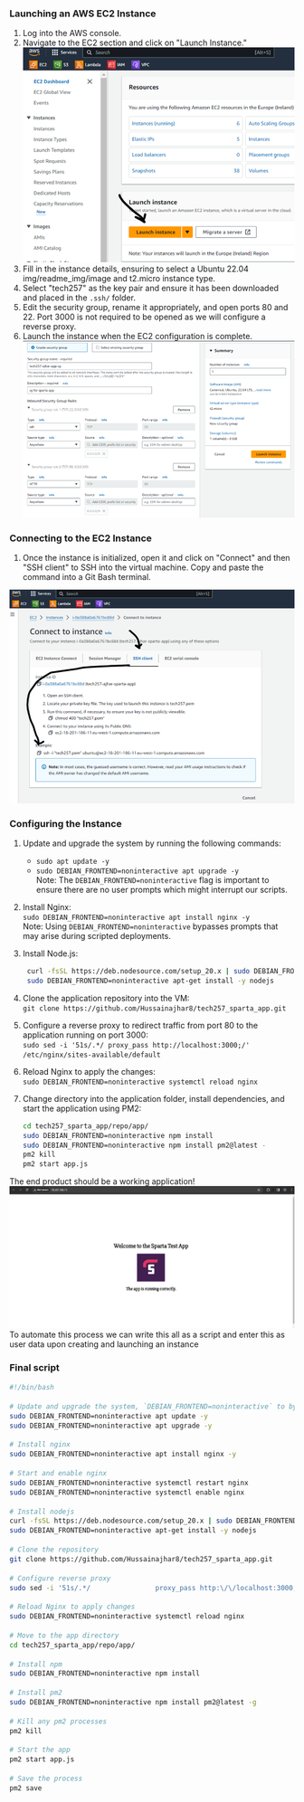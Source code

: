 ### Launching an AWS EC2 Instance

1. Log into the AWS console.
2. Navigate to the EC2 section and click on "Launch Instance." ![alt text](img/readme_img/image.png)
3. Fill in the instance details, ensuring to select a Ubuntu 22.04 img/readme_img/image and t2.micro instance type.
4. Select "tech257" as the key pair and ensure it has been downloaded and placed in the `.ssh/` folder.
5. Edit the security group, rename it appropriately, and open ports 80 and 22. Port 3000 is not required to be opened as we will configure a reverse proxy.
6. Launch the instance when the EC2 configuration is complete.
![alt text](img/readme_img/image-1.png)

### Connecting to the EC2 Instance

1. Once the instance is initialized, open it and click on "Connect" and then "SSH client" to SSH into the virtual machine. Copy and paste the command into a Git Bash terminal.

![alt text](img/readme_img/image-2.png)
### Configuring the Instance

1. Update and upgrade the system by running the following commands:
   - `sudo apt update -y`
   - `sudo DEBIAN_FRONTEND=noninteractive apt upgrade -y`<br>
   Note: The `DEBIAN_FRONTEND=noninteractive` flag is important to ensure there are no user prompts which might interrupt our scripts.

2. Install Nginx:<br>
   `sudo DEBIAN_FRONTEND=noninteractive apt install nginx -y`<br>
   Note: Using `DEBIAN_FRONTEND=noninteractive` bypasses prompts that may arise during scripted deployments.

3. Install Node.js:<br>
     ```bash
      curl -fsSL https://deb.nodesource.com/setup_20.x | sudo DEBIAN_FRONTEND=noninteractive -E bash -
      sudo DEBIAN_FRONTEND=noninteractive apt-get install -y nodejs
      ```

4. Clone the application repository into the VM:<br>
  `git clone https://github.com/Hussainajhar8/tech257_sparta_app.git`

5. Configure a reverse proxy to redirect traffic from port 80 to the application running on port 3000:<br> `sudo sed -i '51s/.*/ proxy_pass http://localhost:3000;/' /etc/nginx/sites-available/default`


6. Reload Nginx to apply the changes:<br>
  `sudo DEBIAN_FRONTEND=noninteractive systemctl reload nginx`

7. Change directory into the application folder, install dependencies, and start the application using PM2:<br>
    ```bash
    cd tech257_sparta_app/repo/app/
    sudo DEBIAN_FRONTEND=noninteractive npm install
    sudo DEBIAN_FRONTEND=noninteractive npm install pm2@latest -
    pm2 kill
    pm2 start app.js
    ```
The end product should be a working application!
![alt text](img/readme_img/image-3.png)
To automate this process we can write this all as a script and enter this as user data upon creating and launching an instance

### Final script
```bash
#!/bin/bash

# Update and upgrade the system, `DEBIAN_FRONTEND=noninteractive` to bypass user-prompts
sudo DEBIAN_FRONTEND=noninteractive apt update -y
sudo DEBIAN_FRONTEND=noninteractive apt upgrade -y

# Install nginx
sudo DEBIAN_FRONTEND=noninteractive apt install nginx -y

# Start and enable nginx
sudo DEBIAN_FRONTEND=noninteractive systemctl restart nginx
sudo DEBIAN_FRONTEND=noninteractive systemctl enable nginx

# Install nodejs
curl -fsSL https://deb.nodesource.com/setup_20.x | sudo DEBIAN_FRONTEND=noninteractive -E bash -
sudo DEBIAN_FRONTEND=noninteractive apt-get install -y nodejs

# Clone the repository
git clone https://github.com/Hussainajhar8/tech257_sparta_app.git

# Configure reverse proxy
sudo sed -i '51s/.*/                proxy_pass http:\/\/localhost:3000;/' /etc/nginx/sites-available/default

# Reload Nginx to apply changes
sudo DEBIAN_FRONTEND=noninteractive systemctl reload nginx

# Move to the app directory
cd tech257_sparta_app/repo/app/

# Install npm
sudo DEBIAN_FRONTEND=noninteractive npm install

# Install pm2
sudo DEBIAN_FRONTEND=noninteractive npm install pm2@latest -g

# Kill any pm2 processes
pm2 kill

# Start the app
pm2 start app.js

# Save the process
pm2 save
```